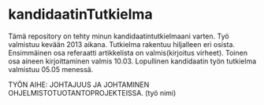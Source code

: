 kandidaatinTutkielma
===================

Tämä repository on tehty minun kandidaatintutkielmaani varten. Työ valmistuu kevään 2013 aikana. 
Tutkielma rakentuu hiljalleen eri osista. Ensimmäinen osa referaatti artikkelista on valmis(kirjoitus virheet).
Toinen osa aineen kirjoittaminen valmis 10.03. Lopullinen kandidaatin työn tutkielma valmistuu 05.05 menessä.

TYÖN AIHE: JOHTAJUUS JA JOHTAMINEN OHJELMISTOTUOTANTOPROJEKTEISSA. (työ nimi)
